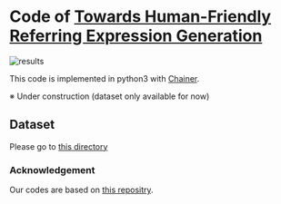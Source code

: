 # Code of [Towards Human-Friendly Referring Expression Generation](https://arxiv.org/abs/1811.12104)

![results](https://raw.githubusercontent.com/mikittt/Human_Friendly_REG/master/demo/fig1.png?token=APgkj3-CtGqGhLIpPYJKbGtUJYp1wCi-ks5cDivlwA%3D%3D)

This code is implemented in python3 with [Chainer](https://github.com/chainer/chainer).

※ Under construction (dataset only available for now)

## Dataset

Please go to [this directory](https://github.com/mikittt/Human_Friendly_REG/tree/master/pyutils/refer2/)

### Acknowledgement
Our codes are based on [this repositry](https://github.com/lichengunc/speaker_listener_reinforcer).